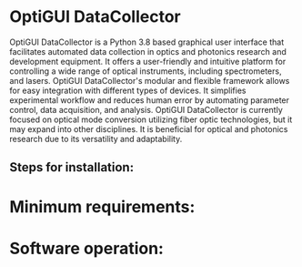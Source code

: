 # OptiGUI DataCollector


OptiGUI DataCollector is a Python 3.8 based graphical user interface that facilitates automated data collection in optics and photonics research and development equipment. It offers a user-friendly and intuitive platform for controlling a wide range of optical instruments, including spectrometers, and lasers. OptiGUI DataCollector's modular and flexible framework allows for easy integration with different types of devices. It simplifies experimental workflow and reduces human error by automating parameter control, data acquisition, and analysis. OptiGUI DataCollector is currently focused on optical mode conversion utilizing fiber optic technologies, but it may expand into other disciplines. It is beneficial for optical and photonics research due to its versatility and adaptability.


## Steps for installation:

# Minimum requirements:

# Software operation:

